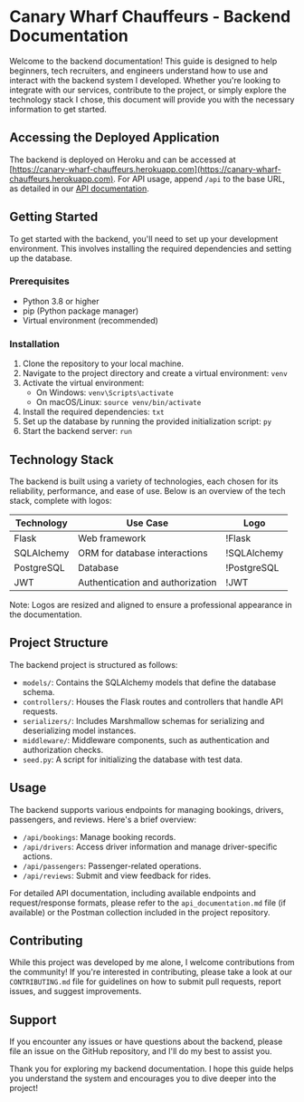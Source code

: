 # Canary Wharf Chauffeurs - Backend Documentation

Welcome to the backend documentation! This guide is designed to help beginners, tech recruiters, and engineers understand how to use and interact with the backend system I developed. Whether you're looking to integrate with our services, contribute to the project, or simply explore the technology stack I chose, this document will provide you with the necessary information to get started.

## Accessing the Deployed Application

The backend is deployed on Heroku and can be accessed at [https://canary-wharf-chauffeurs.herokuapp.com](https://canary-wharf-chauffeurs.herokuapp.com). For API usage, append `/api` to the base URL, as detailed in our [API documentation](api_documentation.md).

## Getting Started

To get started with the backend, you'll need to set up your development environment. This involves installing the required dependencies and setting up the database.

### Prerequisites

- Python 3.8 or higher
- pip (Python package manager)
- Virtual environment (recommended)

### Installation

1. Clone the repository to your local machine.
2. Navigate to the project directory and create a virtual environment:
   `venv`
3. Activate the virtual environment:
   - On Windows: `venv\Scripts\activate`
   - On macOS/Linux: `source venv/bin/activate`
4. Install the required dependencies:
   `txt`
5. Set up the database by running the provided initialization script:
   `py`
6. Start the backend server:
   `run`

## Technology Stack

The backend is built using a variety of technologies, each chosen for its reliability, performance, and ease of use. Below is an overview of the tech stack, complete with logos:

| Technology  | Use Case                        | Logo         |
|-------------|---------------------------------|--------------|
| Flask       | Web framework                   | !Flask       |
| SQLAlchemy  | ORM for database interactions   | !SQLAlchemy  |
| PostgreSQL  | Database                        | !PostgreSQL  |
| JWT         | Authentication and authorization| !JWT         |

Note: Logos are resized and aligned to ensure a professional appearance in the documentation.

## Project Structure

The backend project is structured as follows:

- `models/`: Contains the SQLAlchemy models that define the database schema.
- `controllers/`: Houses the Flask routes and controllers that handle API requests.
- `serializers/`: Includes Marshmallow schemas for serializing and deserializing model instances.
- `middleware/`: Middleware components, such as authentication and authorization checks.
- `seed.py`: A script for initializing the database with test data.

## Usage

The backend supports various endpoints for managing bookings, drivers, passengers, and reviews. Here's a brief overview:

- `/api/bookings`: Manage booking records.
- `/api/drivers`: Access driver information and manage driver-specific actions.
- `/api/passengers`: Passenger-related operations.
- `/api/reviews`: Submit and view feedback for rides.

For detailed API documentation, including available endpoints and request/response formats, please refer to the `api_documentation.md` file (if available) or the Postman collection included in the project repository.

## Contributing

While this project was developed by me alone, I welcome contributions from the community! If you're interested in contributing, please take a look at our `CONTRIBUTING.md` file for guidelines on how to submit pull requests, report issues, and suggest improvements.

## Support

If you encounter any issues or have questions about the backend, please file an issue on the GitHub repository, and I'll do my best to assist you.

Thank you for exploring my backend documentation. I hope this guide helps you understand the system and encourages you to dive deeper into the project!
